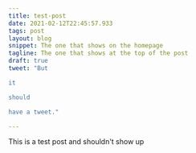 ```yaml
---
title: test-post
date: 2021-02-12T22:45:57.933
tags: post
layout: blog
snippet: The one that shows on the homepage
tagline: The one that shows at the top of the post
draft: true
tweet: "But

it

should

have a tweet."

---
```


This is a test post and shouldn't show up